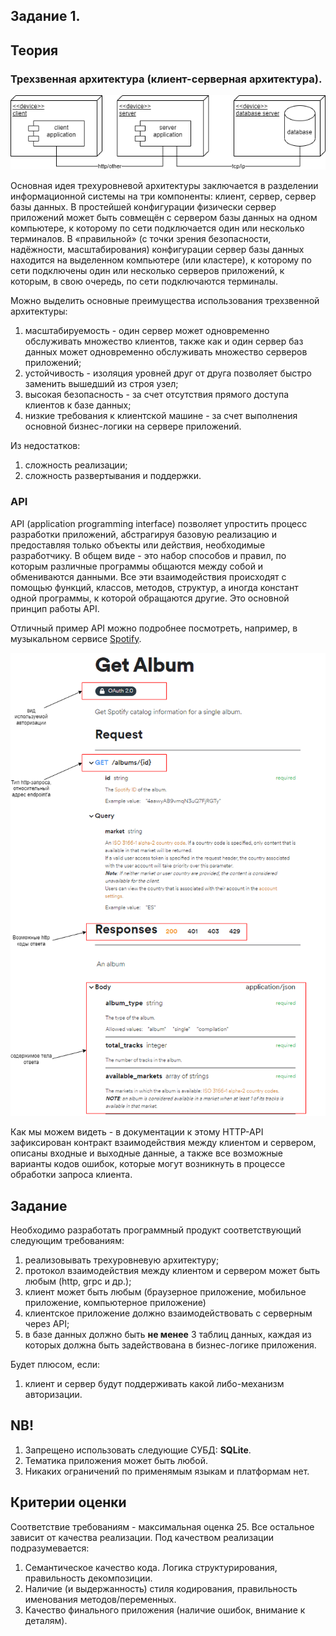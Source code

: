 ## Задание 1.

## Теория

### Трехзвенная архитектура (клиент-серверная архитектура).

![three-tier-arch](./data/arch.png)

Основная идея трехуровневой архитектуры заключается в разделении информационной системы на три компоненты: клиент, сервер, сервер базы данных.
В простейшей конфигурации физически сервер приложений может быть совмещён с сервером базы данных на одном компьютере, к которому по сети подключается один или несколько терминалов.
В «правильной» (с точки зрения безопасности, надёжности, масштабирования) конфигурации сервер базы данных находится на выделенном компьютере (или кластере), к которому по сети подключены один или несколько серверов приложений, к которым, в свою очередь, по сети подключаются терминалы.

Можно выделить основные преимущества использования трехзвенной архитектуры:
1. масштабируемость - один сервер может одновременно обслуживать множество клиентов, также как и один сервер баз данных может одновременно обслуживать множество серверов приложений;
2. устойчивость - изоляция уровней друг от друга позволяет быстро заменить вышедший из строя узел;
3. высокая безопасность - за счет отсутствия прямого доступа клиентов к базе данных;
4. низкие требования к клиентской машине - за счет выполнения основной бизнес-логики на сервере приложений.

Из недостатков:
1. сложность реализации;
2. сложность развертывания и поддержки.

### API
API (application programming interface) позволяет упростить процесс разработки приложений, абстрагируя базовую реализацию и предоставляя только объекты или действия, необходимые разработчику. В общем виде - это набор способов и правил, по которым различные программы общаются между собой и обмениваются данными.
Все эти взаимодействия происходят с помощью функций, классов, методов, структур, а иногда констант одной программы, к которой обращаются другие. Это основной принцип работы API.

Отличный пример API можно подробнее посмотреть, например, в музыкальном сервисе [Spotify](https://developer.spotify.com/documentation/web-api/reference/#/operations/get-an-album).

![three-tier-arch](./data/spotify-rest-api.png)

Как мы можем видеть - в документации к этому HTTP-API зафиксирован контракт взаимодействия между клиентом и сервером, описаны входные и выходные данные, а также все возможные варианты кодов ошибок, которые могут возникнуть в процессе обработки запроса клиента.

## Задание

Необходимо разработать программный продукт соответствующий следующим требованиям:
1. реализовывать трехуровневую архитектуру;
3. протокол взаимодействия между клиентом и сервером может быть любым (http, grpc и др.);
4. клиент может быть любым (браузерное приложение, мобильное приложение, компьютерное приложение)
5. клиентское приложение должно взаимодействовать с серверным через API;
6. в базе данных должно быть **не менее** 3 таблиц данных, каждая из которых должна быть задействована в бизнес-логике приложения.

Будет плюсом, если:
1. клиент и сервер будут поддерживать какой либо-механизм авторизации.


## NB!
1. Запрещено использовать следующие СУБД: **SQLite**.
2. Тематика приложения может быть любой.
3. Никаких ограничений по применямым языкам и платформам нет.


## Критерии оценки
Соответствие требованиям - максимальная оценка 25. Все остальное зависит от качества реализации.
Под качеством реализации подразумевается:
1. Семантическое качество кода. Логика структурирования, правильность декомпозиции.
2. Наличие (и выдержанность) стиля кодирования, правильность именования методов/переменных.
3. Качество финального приложения (наличие ошибок, внимание к деталям).
